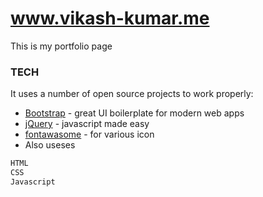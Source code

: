 # www.vikash-kumar.me

This is my portfolio page
### TECH
It uses a number of open source projects to work properly:
* [Bootstrap] - great UI boilerplate for modern web apps
* [jQuery] - javascript made easy
* [fontawasome] - for various icon
* Also useses 
```sh
HTML
CSS
Javascript
```

[Bootstrap]: <https://github.com/twbs/bootstrap>
[jQuery]: <http://jquery.com>
[fontawasome]: <https://github.com/FortAwesome/Font-Awesome/>
